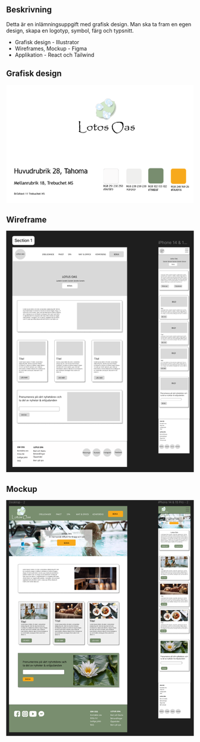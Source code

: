 ## Beskrivning

Detta är en inlämningsuppgift med grafisk design. Man ska ta fram en egen design, skapa en logotyp, symbol, färg och typsnitt.

- Grafisk design - Illustrator
- Wireframes, Mockup - Figma
- Applikation - React och Tailwind

## Grafisk design

![Grafisk design](src/image.png)

## Wireframe

![Wireframe](/src/image-1.png)

## Mockup

![Mockup](/src/image-2.png)
